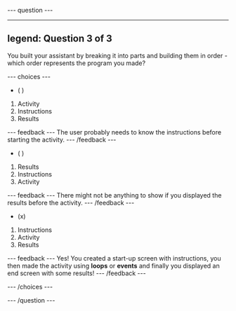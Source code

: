 
--- question ---

---
legend: Question 3 of 3
---

You built your assistant by breaking it into parts and building them in order - which order represents the program you made?

--- choices ---

- ( ) 

1. Activity
2. Instructions
3. Results

  --- feedback ---
The user probably needs to know the instructions before starting the activity.
  --- /feedback ---

- ( ) 

1. Results
2. Instructions
3. Activity

  --- feedback ---
There might not be anything to show if you displayed the results before the activity.
  --- /feedback ---

- (x) 

1. Instructions
2. Activity
3. Results

  --- feedback ---
Yes! You created a start-up screen with instructions, you then made the activity using **loops** or **events** and finally you displayed an end screen with some results!
  --- /feedback ---

--- /choices ---

--- /question ---
